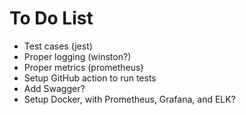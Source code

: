 # To Do List

* Test cases (jest)
* Proper logging (winston?)
* Proper metrics (prometheus)
* Setup GitHub action to run tests
* Add Swagger?
* Setup Docker, with Prometheus, Grafana, and ELK?

